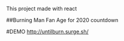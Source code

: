 This project made with react 


##Burning Man Fan Age for 2020 countdown

#DEMO
http://untilburn.surge.sh/

